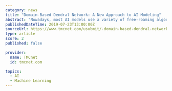 ```yaml
---
category: news
title: "Domain-Based Dendral Network: A New Approach to AI Modeling"
abstract: "Nowadays, most AI models use a variety of free-roaming algorithms to train and normalize an artificial neural network, an approach known as back-propagation. The most significant controversy over back-propagation is that the brain does not use such algorithms."
publishedDateTime: 2019-07-23T13:00:00Z
sourceUrl: https://www.tmcnet.com/usubmit/-domain-based-dendral-network-new-approach-ai-modeling-/2019/07/23/8990732.htm
type: article
score: 2
published: false

provider:
  name: TMCnet
  id: tmcnet.com

topics:
  - AI
  - Machine Learning
---
```

